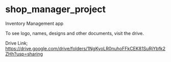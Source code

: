 # shop_manager_project
Inventory Management app

To see logo, names, designs and other documents, visit the drive.

Drive Link; https://drive.google.com/drive/folders/1NgKyoLR0nuhoFFkCEK81SuRjYbfk2ZHh?usp=sharing
